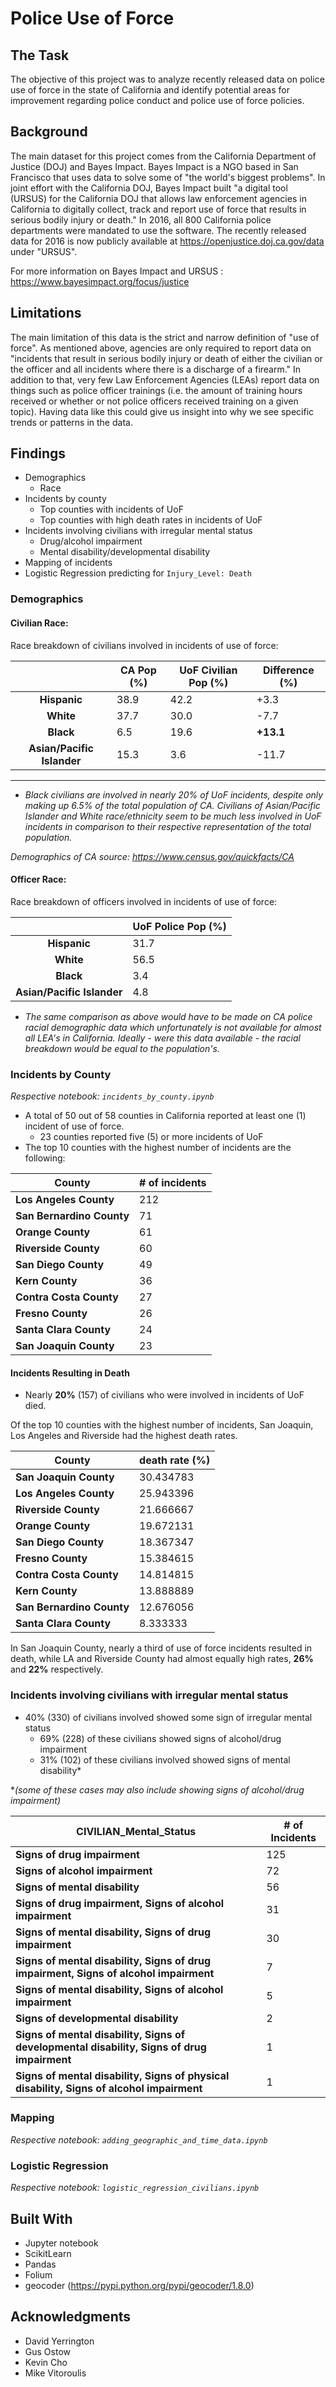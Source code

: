 # Police Use of Force

## The Task
The objective of this project was to analyze recently released data on police use of force in the state of California and identify potential areas for improvement regarding police conduct and police use of force policies.

## Background
The main dataset for this project comes from the California Department of Justice (DOJ) and Bayes Impact. Bayes Impact is a NGO based in San Francisco that uses data to solve some of "the world's biggest problems". In joint effort with the California DOJ, Bayes Impact built "a digital tool (URSUS) for the California DOJ that allows law enforcement agencies in California to digitally collect, track and report use of force that results in serious bodily injury or death." In 2016, all 800 California police departments were mandated to use the software. The recently released data for 2016 is now publicly available at https://openjustice.doj.ca.gov/data under "URSUS".

For more information on Bayes Impact and URSUS : https://www.bayesimpact.org/focus/justice

## Limitations
The main limitation of this data is the strict and narrow definition of "use of force". As mentioned above, agencies are only required to report data on "incidents that result in serious bodily injury or death of either the civilian or the officer and all incidents where there is a discharge of a firearm." In addition to that, very few Law Enforcement Agencies (LEAs) report data on things such as police officer trainings (i.e. the amount of training hours received or whether or not police officers received training on a given topic). Having data like this could give us insight into why we see specific trends or patterns in the data. 

## Findings

- Demographics
    - Race
- Incidents by county
    - Top counties with incidents of UoF
    - Top counties with high death rates in incidents of UoF
- Incidents involving civilians with irregular mental status
    - Drug/alcohol impairment
    - Mental disability/developmental disability
- Mapping of incidents
- Logistic Regression predicting for `Injury_Level: Death`

### Demographics

#### Civilian Race:

Race breakdown of civilians involved in incidents of use of force:

|                        | CA Pop (%) | UoF Civilian Pop (%) | Difference (%) |
|:----------------------:|----------|-----------|--------------|
| **Hispanic**           | 38.9     | 42.2      | +3.3         |
| **White**              | 37.7     | 30.0      | -7.7         |
| **Black**              | 6.5      | 19.6      | **+13.1**        |
| **Asian/Pacific Islander**| 15.3     | 3.6       | -11.7        |

----

   - *Black civilians are involved in nearly 20% of UoF incidents, despite only making up 6.5% of the total population of CA. Civilians of Asian/Pacific Islander and White race/ethnicity seem to be much less involved in UoF incidents in comparison to their respective representation of the total population.*
   
   *Demographics of CA source: https://www.census.gov/quickfacts/CA*

#### Officer Race:

Race breakdown of officers involved in incidents of use of force:

|                            | UoF Police Pop (%) |
|:----------------------:    |-----------|
| **Hispanic**               | 31.7      |
| **White**                  | 56.5      |
| **Black**                  | 3.4       |
| **Asian/Pacific Islander** | 4.8       |

- *The same comparison as above would have to be made on CA police racial demographic data which unfortunately is not available for almost all LEA's in California. Ideally - were this data available - the racial breakdown would be equal to the population's.*

### Incidents by County

*Respective notebook: `incidents_by_county.ipynb`*

- A total of 50 out of 58 counties in California reported at least one (1) incident of use of force. 
    - 23 counties reported five (5) or more incidents of UoF
- The top 10 counties with the highest number of incidents are the following:

| County                | # of incidents |
|-----------------------|----------------|
| **Los Angeles County**    | 212            |
| **San Bernardino County** | 71             |
| **Orange County**         | 61             |
| **Riverside County**      | 60             |
| **San Diego County**      | 49             |
| **Kern County**           | 36             |
| **Contra Costa County**   | 27             |
| **Fresno County**         | 26             |
| **Santa Clara County**    | 24             |
| **San Joaquin County**    | 23             |

#### Incidents Resulting in Death

- Nearly **20%** (157) of civilians who were involved in incidents of UoF died.

Of the top 10 counties with the highest number of incidents, San Joaquin, Los Angeles and Riverside had the highest death rates.

| County                | death rate (%) |
|-----------------------|----------------|
| **San Joaquin County**    | 30.434783      |
| **Los Angeles County**    | 25.943396      |
| **Riverside County**      | 21.666667      |
| **Orange County**         | 19.672131      |
| **San Diego County**      | 18.367347      |
| **Fresno County**         | 15.384615      |
| **Contra Costa County**   | 14.814815      |
| **Kern County**           | 13.888889      |
| **San Bernardino County** | 12.676056      |
| **Santa Clara County**    | 8.333333       |

In San Joaquin County, nearly a third of use of force incidents resulted in death, while LA and Riverside County had almost equally high rates, **26%** and **22%** respectively.

### Incidents involving civilians with irregular mental status

- 40% (330) of civilians involved showed some sign of irregular mental status
    - 69% (228) of these civilians showed signs of alcohol/drug impairment
    - 31% (102) of these civilians involved showed signs of mental disability* 


 **(some of these cases may also include showing signs of alcohol/drug impairment)*



| CIVILIAN_Mental_Status                                                                  | # of Incidents |
|-----------------------------------------------------------------------------------------|-------|
| **Signs of drug impairment**                                                                | 125   |
| **Signs of alcohol impairment**                                                             | 72    |
| **Signs of mental disability**                                                              | 56    |
| **Signs of drug impairment, Signs of alcohol impairment**                                   | 31    |
| **Signs of mental disability, Signs of drug impairment**                                    | 30    |
| **Signs of mental disability, Signs of drug impairment, Signs of alcohol impairment**       | 7     |
| **Signs of mental disability, Signs of alcohol impairment**                                 | 5     |
| **Signs of developmental disability**                                                       | 2     |
| **Signs of mental disability, Signs of developmental disability, Signs of drug impairment** | 1     |
| **Signs of mental disability, Signs of physical disability, Signs of alcohol impairment**   | 1     |

### Mapping

*Respective notebook: `adding_geographic_and_time_data.ipynb`*

### Logistic Regression

*Respective notebook: `logistic_regression_civilians.ipynb`*

## Built With

- Jupyter notebook
- ScikitLearn
- Pandas
- Folium
- geocoder (https://pypi.python.org/pypi/geocoder/1.8.0)

## Acknowledgments
- David Yerrington
- Gus Ostow
- Kevin Cho
- Mike Vitoroulis
